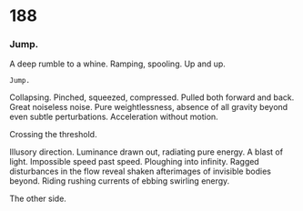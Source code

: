 # 188

### Jump.

A deep rumble to a whine. Ramping, spooling. Up and up. 

`Jump.`

Collapsing. Pinched, squeezed, compressed. Pulled both forward and back. Great noiseless noise. Pure weightlessness, absence of all gravity beyond even subtle perturbations. Acceleration without motion.

Crossing the threshold.

Illusory direction. Luminance drawn out, radiating pure energy. A blast of light. Impossible speed past speed. Ploughing into infinity. Ragged disturbances in the flow reveal shaken afterimages of invisible bodies beyond. Riding rushing currents of ebbing swirling energy. 

The other side.